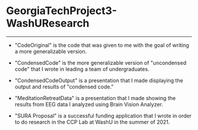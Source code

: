 # GeorgiaTechProject3-WashUResearch
---------------------------------------------------------------------------------------------------------------------------------------
- "CodeOriginal" is the code that was given to me with the goal of writing a more generalizable version.

- "CondensedCode" is the more generalizable version of "uncondensed code" that I wrote in leading a team of undergraduates.

- "CondensedCodeOutput" is a presentation that I made displaying the output and results of "condensed code."

- "MeditationRetreatData" is a presentation that I made showing the results from EEG data I analyzed using Brain Vision Analyzer.

- "SURA Proposal" is a successful funding application that I wrote in order to do research in the CCP Lab at WashU in the summer of 2021.